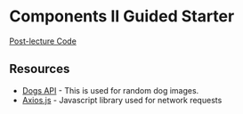 # Components II Guided Starter

[Post-lecture Code](https://github.com/LambdaSchool/components-ii-guided-starter/tree/post-lecture)

## Resources

- [Dogs API](https://dog.ceo/dog-api/) - This is used for random dog images.
- [Axios.js](https://github.com/axios/axios) - Javascript library used for network requests
